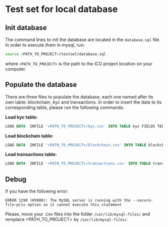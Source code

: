 # Test set for local database
## Init database
The command lines to init the database are located in the `database.sql` file. In order to execute them in mysql, run:
``` bash
source <PATH_TO_PROJECT>/testset/database.sql

```
where `<PATH_TO_PROJECT>` is the path to the ICO project location on your computer. 

## Populate the database
There are three files to populate the database, each one named after its own table: blockchain, kyc and transactions. 
In order to insert the data to its corresponding table, please run the following commands:

**Load kyc table:**
``` sql
LOAD DATA  INFILE '<PATH_TO_PROJECT>/kyc.csv' INTO TABLE kyc FIELDS TERMINATED BY ',' optionally enclosed by '"' LINES TERMINATED BY '\r\n' IGNORE 1 ROWS (id_kyc, addr_type, sender_addr, reception_addr, mail, is_smak_sent);
```

**Load blockchain table:**
```sql
LOAD DATA  INFILE '<PATH_TO_PROJECT>/blockchain.csv' INTO TABLE blockchain FIELDS TERMINATED BY ',' optionally enclosed by '"' LINES TERMINATED BY '\r\n' IGNORE 1 ROWS (tx_hash, amount, price_dollar, tx_date);

```

**Load transactions table:**
```sql
LOAD DATA  INFILE '<PATH_TO_PROJECT>/transactions.csv' INTO TABLE transactions FIELDS TERMINATED BY ',' optionally enclosed by '"' LINES TERMINATED BY '\r\n' IGNORE 1 ROWS (sender_addr,tx_hash);

```

## Debug
If you have the following error: 
``` 
ERROR 1290 (HY000): The MySQL server is running with the --secure-file-priv option so it cannot execute this statement
```

Please, move your .csv files into the folder `/var/lib/mysql-files/` and remplace <PATH_TO_PROJECT> by `/var/lib/mysql-files/`.